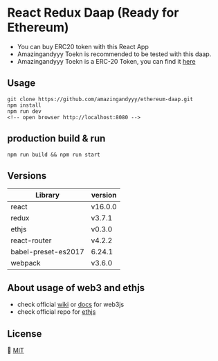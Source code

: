 # React Redux Daap (Ready for Ethereum)
- You can buy ERC20 token with this React App
- Amazingandyyy Toekn is recommended to be tested with this daap.
- Amazingandyyy Toekn is a ERC-20 Token, you can find it [here](https://github.com/amazingandyyy/amazingandyyy-token)

## Usage
```
git clone https://github.com/amazingandyyy/ethereum-daap.git
npm install
npm run dev
<!-- open browser http://localhost:8080 -->
```

## production build & run
```
npm run build && npm run start
```

## Versions
Library |   version
---     |   ---
react   |   v16.0.0
redux   |   v3.7.1
ethjs   |   v0.3.0
react-router | v4.2.2
babel-preset-es2017 | 6.24.1
webpack | v3.6.0

## About usage of web3 and ethjs
- check official [wiki](https://github.com/ethereum/wiki/wiki/JavaScript-API) or [docs](https://web3js.readthedocs.io/en/1.0/web3-eth.html) for web3js
- check official repo for [ethjs](https://github.com/ethjs/ethjs)

## License
🍺 [MIT](https://github.com/amazingandyyy/react-redux-daap/blob/master/LICENSE)
